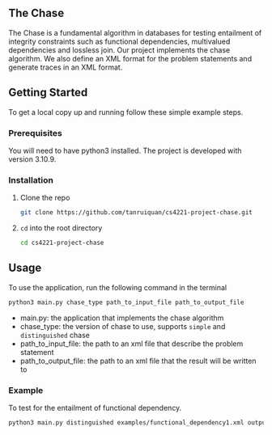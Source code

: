 ## The Chase

The Chase is a fundamental algorithm in databases for testing entailment of integrity constraints such as functional dependencies, multivalued dependencies and lossless join. Our project implements the chase algorithm. We also define an XML format for the problem statements and generate traces in an XML format.


## Getting Started

To get a local copy up and running follow these simple example steps.


### Prerequisites

You will need to have python3 installed. The project is developed with version 3.10.9.


### Installation
1. Clone the repo
    ```sh
    git clone https://github.com/tanruiquan/cs4221-project-chase.git
    ```
2. `cd` into the root directory
    ```sh
    cd cs4221-project-chase
    ```


## Usage

To use the application, run the following command in the terminal
```zsh
python3 main.py chase_type path_to_input_file path_to_output_file
```
- main.py: the application that implements the chase algorithm
- chase_type: the version of chase to use, supports `simple` and `distinguished` chase 
- path_to_input_file: the path to an xml file that describe the problem statement
- path_to_output_file: the path to an xml file that the result will be written to

### Example 
To test for the entailment of functional dependency.
```sh
python3 main.py distinguished examples/functional_dependency1.xml outputs/functional_dependency1.xml
```
